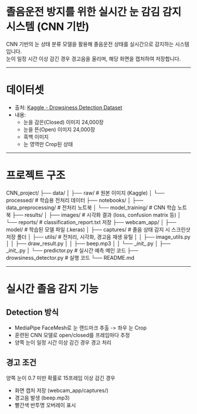 # 졸음운전 방지를 위한 실시간 눈 감김 감지 시스템 (CNN 기반)

CNN 기반의 눈 상태 분류 모델을 활용해 졸음운전 상태를 실시간으로 감지하는 시스템입니다.  
눈이 일정 시간 이상 감긴 경우 경고음을 울리며, 해당 화면을 캡처하여 저장합니다.  

---

# 데이터셋
- 출처: [Kaggle - Drowsiness Detection Dataset](https://www.kaggle.com/datasets/kutaykutlu/drowsiness-detection?select=closed_eye)
- 내용:
  - 눈을 감은(Closed) 이미지 24,000장  
  - 눈을 뜬(Open) 이미지 24,000장  
  - 흑백 이미지  
  - 눈 영역만 Crop된 상태  

---

# 프로젝트 구조
CNN_project/
├── data/
│ ├── raw/ # 원본 이미지 (Kaggle)
│ └── processed/ # 학습용 전처리 데이터
├── notebooks/
│ ├── data_preprocessing/ # 전처리 노트북
│ └── model_training/ # CNN 학습 노트북
├── results/
│ ├── images/ # 시각화 결과 (loss, confusion matrix 등)
│ └── reports/ # classification_report.txt 저장
├── webcam_app/
│ ├── model/ # 학습된 모델 파일 (.keras)
│ ├── captures/ # 졸음 상태 감지 시 스크린샷 저장 폴더
│ ├── utils/ # 전처리, 시각화, 경고음 재생 유틸
│ │ ├── image_utils.py
│ │ ├── draw_result.py
│ │ ├── beep.mp3
│ │ └── \__init\__.py
│ ├── \__init\__.py 
│ └── predictor.py # 실시간 예측 메인 코드
├── drowsiness_detector.py # 실행 코드
└── README.md

---

# 실시간 졸음 감지 기능
## Detection 방식
- MediaPipe FaceMesh로 눈 랜드마크 추출 -> 좌우 눈 Crop  
- 훈련된 CNN 모델로 open/closed를 프레임마다 추정  
- 양쪽 눈이 일정 시간 이상 감긴 경우 경고 처리  

## 경고 조건
양쪽 눈이 0.7 미만 확률로 15프레임 이상 감긴 경우  
- 화면 캡처 저장 (webcam_app/captures/)  
- 경고음 발생 (beep.mp3)  
- 빨간색 반투명 오버레이 표시  